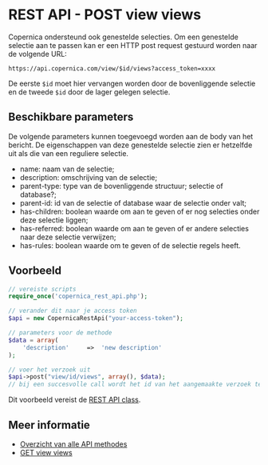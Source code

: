 # REST API - POST view views

Copernica ondersteund ook genestelde selecties. Om een genestelde selectie aan te passen kan er een HTTP post request gestuurd worden naar de volgende URL:

`https://api.copernica.com/view/$id/views?access_token=xxxx`

De eerste `$id` moet hier vervangen worden door de bovenliggende selectie en de tweede `$id` door de lager gelegen selectie.

## Beschikbare parameters

De volgende parameters kunnen toegevoegd worden aan de body van het bericht. De eigenschappen van deze genestelde selectie zien er hetzelfde uit als die van een reguliere selectie.

- name: 				naam van de selectie;
- description: 			omschrijving van de selectie;
- parent-type: 			type van de bovenliggende structuur; selectie of database?;
- parent-id: 			id van de selectie of database waar de selectie onder valt;
- has-children: 		boolean waarde om aan te geven of er nog selecties onder deze selectie liggen;
- has-referred: 		boolean waarde om aan te geven of er andere selecties naar deze selectie verwijzen;
- has-rules: 			boolean waarde om te geven of de selectie regels heeft.

## Voorbeeld

```php
// vereiste scripts
require_once('copernica_rest_api.php');

// verander dit naar je access token
$api = new CopernicaRestApi("your-access-token");

// parameters voor de methode
$data = array(
    'description'     =>  'new description'
);

// voer het verzoek uit
$api->post("view/id/views", array(), $data);
// bij een succesvolle call wordt het id van het aangemaakte verzoek teruggegeven
```
Dit voorbeeld vereist de [REST API class](rest-php).

## Meer informatie
- [Overzicht van alle API methodes](rest-api)
- [GET view views](./rest-get-view-views)